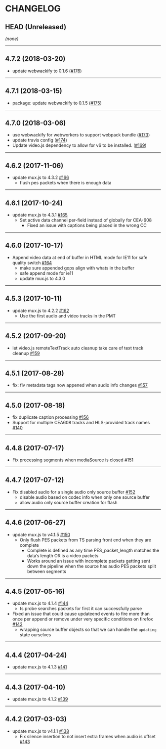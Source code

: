 CHANGELOG
=========

## HEAD (Unreleased)
_(none)_

--------------------
## 4.7.2 (2018-03-20)
* update webwackify to 0.1.6 ([#176](https://github.com/videojs/videojs-contrib-media-sources/pull/176))

--------------------
## 4.7.1 (2018-03-15)
* package: update webwackify to 0.1.5 ([#175](https://github.com/videojs/videojs-contrib-media-sources/pull/175))

--------------------
## 4.7.0 (2018-03-06)
* use webwackify for webworkers to support webpack bundle ([#173](https://github.com/videojs/videojs-contrib-media-sources/pull/173))
* update travis config ([#174](https://github.com/videojs/videojs-contrib-media-sources/pull/174))
* Update video.js dependency to allow for v6 to be installed. ([#169](https://github.com/videojs/videojs-contrib-media-sources/pull/169))

--------------------
## 4.6.2 (2017-11-06)
* update mux.js to 4.3.2 [#166](https://github.com/videojs/videojs-contrib-media-sources/pull/166)
  * flush pes packets when there is enough data

--------------------
## 4.6.1 (2017-10-24)
* update mux.js to 4.3.1 [#165](https://github.com/videojs/videojs-contrib-media-sources/pull/165)
  * Set active data channel per-field instead of globally for CEA-608
    * Fixed an issue with captions being placed in the wrong CC

--------------------
## 4.6.0 (2017-10-17)
* Append video data at end of buffer in HTML mode for IE11 for safe quality switch [#164](https://github.com/videojs/videojs-contrib-media-sources/pull/164)
  * make sure appended gops align with whats in the buffer
  * safe append mode for ie11
  * update mux.js to 4.3.0

--------------------
## 4.5.3 (2017-10-11)
* update mux.js to 4.2.2 [#162](https://github.com/videojs/videojs-contrib-media-sources/pull/162)
  * Use the first audio and video tracks in the PMT

--------------------
## 4.5.2 (2017-09-20)
* let video.js remoteTextTrack auto cleanup take care of text track cleanup [#159](https://github.com/videojs/videojs-contrib-media-sources/pull/159)

--------------------
## 4.5.1 (2017-08-28)
* fix: flv metadata tags now appened when audio info changes [#157](https://github.com/videojs/videojs-contrib-media-sources/pull/157)

--------------------
## 4.5.0 (2017-08-18)
* fix duplicate caption processing [#156](https://github.com/videojs/videojs-contrib-media-sources/pull/156)
* Support for multiple CEA608 tracks and HLS-provided track names [#140](https://github.com/videojs/videojs-contrib-media-sources/pull/140)

--------------------
## 4.4.8 (2017-07-17)
* Fix processing segments when mediaSource is closed [#151](https://github.com/videojs/videojs-contrib-media-sources/pull/151)

--------------------
## 4.4.7 (2017-07-12)
* Fix disabled audio for a single audio only source buffer [#152](https://github.com/videojs/videojs-contrib-media-sources/pull/152)
  * disable audio based on codec info when only one source buffer
  * allow audio only source buffer creation for flash

--------------------
## 4.4.6 (2017-06-27)
* update mux.js to v4.1.5 [#150](https://github.com/videojs/videojs-contrib-media-sources/pull/150)
  * Only flush PES packets from TS parsing front end when they are complete
    * Complete is defined as any time PES_packet_length matches the data’s length OR is a video packets
    * Works around an issue with incomplete packets getting sent down the pipeline when the source has audio PES packets split between segments

--------------------
## 4.4.5 (2017-05-16)
* update mux.js to 4.1.4 [#144](https://github.com/videojs/videojs-contrib-media-sources/pull/144)
  * ts probe searches packets for first it can successfully parse
* Fixed an issue that could cause updateend events to fire more than once per append or remove under very specific conditions on firefox [#142](https://github.com/videojs/videojs-contrib-media-sources/pull/142)
  * wrapping source buffer objects so that we can handle the `updating` state ourselves

--------------------
## 4.4.4 (2017-04-24)
* update mux.js to 4.1.3 [#141](https://github.com/videojs/videojs-contrib-media-sources/pull/141)

--------------------
## 4.4.3 (2017-04-10)
* update mux.js to 4.1.2 [#139](https://github.com/videojs/videojs-contrib-media-sources/pull/139)

--------------------
## 4.4.2 (2017-03-03)
* update mux.js to v4.1.1 [#138](https://github.com/videojs/videojs-contrib-media-sources/pull/138)
  * Fix silence insertion to not insert extra frames when audio is offset [#143](https://github.com/videojs/mux.js/pull/143)
